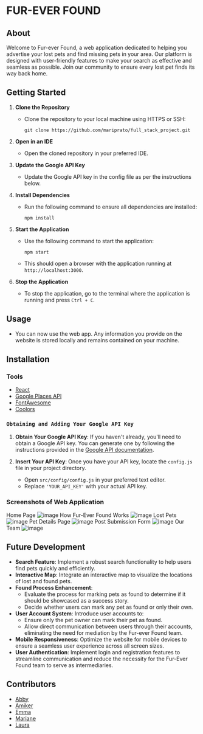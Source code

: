 # FUR-EVER FOUND

## About

Welcome to Fur-ever Found, a web application dedicated to helping you advertise your lost pets and find missing pets in your area. Our platform is designed with user-friendly features to make your search as effective and seamless as possible. Join our community to ensure every lost pet finds its way back home.

## Getting Started

1. **Clone the Repository**
   - Clone the repository to your local machine using HTTPS or SSH:
     ```
     git clone https://github.com/mariprato/full_stack_project.git
     ```

2. **Open in an IDE**
   - Open the cloned repository in your preferred IDE.

3. **Update the Google API Key**
   - Update the Google API key in the config file as per the instructions below.

4. **Install Dependencies**
   - Run the following command to ensure all dependencies are installed:
     ```
     npm install
     ```

5. **Start the Application**
   - Use the following command to start the application:
     ```
     npm start
     ```
   - This should open a browser with the application running at `http://localhost:3000`.

6. **Stop the Application**
   - To stop the application, go to the terminal where the application is running and press `Ctrl + C`.

## Usage

- You can now use the web app. Any information you provide on the website is stored locally and remains contained on your machine.

## Installation

### Tools

- [React](https://react.dev/)
- [Google Places API](https://developers.google.com/maps/documentation/javascript/place-autocomplete)
- [FontAwesome](https://fontawesome.com/)
- [Coolors](https://coolors.co/)

### `Obtaining and Adding Your Google API Key`

1. **Obtain Your Google API Key**: If you haven't already, you'll need to obtain a Google API key. You can generate one by following the instructions provided in the [Google API documentation](https://developers.google.com/maps/documentation/javascript/place-autocomplete).

2. **Insert Your API Key**: Once you have your API key, locate the `config.js` file in your project directory.

   - Open `src/config/config.js` in your preferred text editor.
   - Replace `'YOUR_API_KEY'` with your actual API key.

### Screenshots of Web Application
Home Page
![image](https://github.com/mariprato/full_stack_project/assets/133596277/d31410f9-b262-4bbc-93d0-a89a4f900f2b)
How Fur-Ever Found Works
![image](https://github.com/mariprato/full_stack_project/assets/133596277/b9b28189-77d2-4ce7-b610-39dbd4c0c4cb)
Lost Pets
![image](https://github.com/mariprato/full_stack_project/assets/133596277/dd136988-3b0d-4f43-bc19-53ee24f22961)
Pet Details Page
![image](https://github.com/mariprato/full_stack_project/assets/133596277/28794a2d-15ca-4b53-af41-6323259b7f4a)
Post Submission Form
![image](https://github.com/mariprato/full_stack_project/assets/133596277/3c47247a-e44f-4cb9-805f-9024d5df030e)
Our Team
![image](https://github.com/mariprato/full_stack_project/assets/133596277/1a85fc6e-1946-448a-8d9e-94e5228e8704)





## Future Development

- **Search Feature**: Implement a robust search functionality to help users find pets quickly and efficiently.
- **Interactive Map**: Integrate an interactive map to visualize the locations of lost and found pets.
- **Found Process Enhancement**:
  - Evaluate the process for marking pets as found to determine if it should be showcased as a success story.
  - Decide whether users can mark any pet as found or only their own.
- **User Account System**: Introduce user accounts to:
  - Ensure only the pet owner can mark their pet as found.
  - Allow direct communication between users through their accounts, eliminating the need for mediation by the Fur-ever Found team.
- **Mobile Responsiveness**: Optimize the website for mobile devices to ensure a seamless user experience across all screen sizes.
- **User Authentication**: Implement login and registration features to streamline communication and reduce the necessity for the Fur-Ever Found team to serve as intermediaries.

## Contributors

- [Abby](https://github.com/abbyunderwood)
- [Amiker](https://github.com/AmikerB)
- [Emma](https://github.com/EmmaHolden)
- [Mariane](https://github.com/mariprato)
- [Laura](https://github.com/Laurita314)
